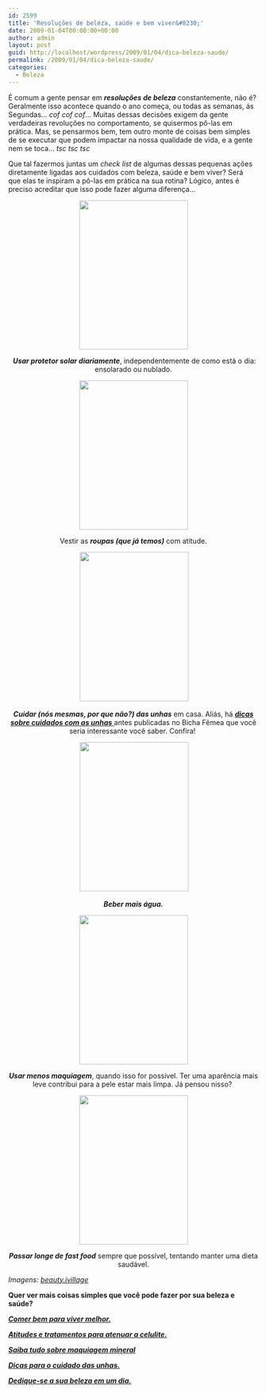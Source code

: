 ```yaml
---
id: 2599
title: 'Resoluções de beleza, saúde e bem viver&#8230;'
date: 2009-01-04T00:00:00+00:00
author: admin
layout: post
guid: http://localhost/wordpress/2009/01/04/dica-beleza-saude/
permalink: /2009/01/04/dica-beleza-saude/
categories:
  - Beleza
---
```

É comum a gente pensar em **_resoluções de beleza_** constantemente, não é? Geralmente isso acontece quando o ano começa, ou todas as semanas, ás Segundas&#8230; _cof cof cof_&#8230; Muitas dessas decisões exigem da gente verdadeiras revoluções no comportamento, se quisermos pô-las em prática. Mas, se pensarmos bem, tem outro monte de coisas bem simples de se executar que podem impactar na nossa qualidade de vida, e a gente nem se toca&#8230; _tsc tsc tsc_

Que tal fazermos juntas um _check list_ de algumas dessas pequenas ações diretamente ligadas aos cuidados com beleza, saúde e bem viver? Será que elas te inspiram a pô-las em prática na sua rotina? Lógico, antes é preciso acreditar que isso pode fazer alguma diferença&#8230;

<p style="text-align: center;">
  <a href="http://www.trololodemulher.com.br/blog/wp-content/uploads/2010/07/beleza.jpg"><img class="size-medium wp-image-4912 aligncenter" title="beleza" src="http://www.trololodemulher.com.br/blog/wp-content/uploads/2010/07/beleza-219x300.jpg" alt="" width="219" height="300" /></a>
</p>

<p style="text-align: center;">
   <strong><em>Usar protetor solar diariamente</em></strong>, independentemente de como está o dia: ensolarado ou nublado.
</p>

<p style="text-align: center;">
  <a href="http://www.trololodemulher.com.br/blog/wp-content/uploads/2010/07/vestido.jpg"><img class="alignnone size-medium wp-image-4913" title="vestido" src="http://www.trololodemulher.com.br/blog/wp-content/uploads/2010/07/vestido-219x300.jpg" alt="" width="219" height="300" /></a>
</p>

<p style="text-align: center;">
  Vestir as <strong><em>roupas (que já temos)</em></strong> com atitude.
</p>

<p style="text-align: center;">
   <a href="http://www.trololodemulher.com.br/blog/wp-content/uploads/2010/07/cuidado-com-unhas.jpg"><img class="size-medium wp-image-4914 aligncenter" title="cuidado com unhas" src="http://www.trololodemulher.com.br/blog/wp-content/uploads/2010/07/cuidado-com-unhas-219x300.jpg" alt="" width="219" height="300" /></a>
</p>

<p style="text-align: center;">
  <strong><em>Cuidar (nós mesmas, por que não?) das unhas</em></strong> em casa. Aliás, há <a href="http://www.trololodemulher.com.br/2009/04/14/unhas-dicas-para-uma-bicha-beeeem-fmea/" target="_self"><strong><em>dicas sobre cuidados com as unhas</em></strong> </a>antes publicadas no Bicha Fêmea que você seria interessante você saber. Confira! 
</p>

<p style="text-align: center;">
   <a href="http://www.trololodemulher.com.br/blog/wp-content/uploads/2010/07/beber-mais-agua.jpg"><img class="size-medium wp-image-4915 aligncenter" title="beber mais água" src="http://www.trololodemulher.com.br/blog/wp-content/uploads/2010/07/beber-mais-agua-219x300.jpg" alt="" width="219" height="300" /></a>
</p>

<p style="text-align: center;">
  <strong><em>Beber mais água. </em></strong>
</p>

<p style="text-align: center;">
  <a href="http://www.trololodemulher.com.br/blog/wp-content/uploads/2010/07/usar-menos-maquiagem.jpg"><img class="alignnone size-medium wp-image-4916" title="usar menos maquiagem" src="http://www.trololodemulher.com.br/blog/wp-content/uploads/2010/07/usar-menos-maquiagem-219x300.jpg" alt="" width="219" height="300" /></a>
</p>

<p style="text-align: center;">
  <strong><em>Usar menos maquiagem</em></strong>, quando isso for possível. Ter uma aparência mais leve contribui para a pele estar mais limpa. Já pensou nisso? 
</p>

<p style="text-align: center;">
  <a href="http://www.trololodemulher.com.br/blog/wp-content/uploads/2010/07/dieta-saudavel.jpg"><img class="alignnone size-medium wp-image-4917" title="dieta saudável" src="http://www.trololodemulher.com.br/blog/wp-content/uploads/2010/07/dieta-saudavel-219x300.jpg" alt="" width="219" height="300" /></a>
</p>

<p style="text-align: center;">
  <strong><em>Passar longe de fast food</em></strong> sempre que possível, tentando manter uma dieta saudável.
</p>

<p style="text-align: left;">
  <em>Imagens: </em><a href="http://www.ivillage.com/beauty-style" target="_blank"><em>beauty.ivillage</em></a>
</p>

**Quer ver mais coisas simples que você pode fazer por sua beleza e saúde?**

**_<a href="http://www.trololodemulher.com.br/2010/01/13/bicha-fmea-colaboradora-luciana-kotaka/" target="_self">Comer bem para viver melhor.</a>_**

**_<a href="http://www.trololodemulher.com.br/2009/12/14/atitudes-e-tratamentos-para-atenuar-a-celulite/" target="_self">Atitudes e tratamentos para atenuar a celulite.</a>_**

**_<a href="http://www.trololodemulher.com.br/2009/07/08/convidada-ilalia/" target="_self">Saiba tudo sobre maquiagem mineral</a>_**

**_<a href="http://www.trololodemulher.com.br/2009/04/14/unhas-dicas-para-uma-bicha-beeeem-fmea/" target="_self">Dicas para o cuidado das unhas.</a>_**

**_<a href="http://www.trololodemulher.com.br/2009/04/09/convidada-raissa/" target="_self">Dedique-se a sua beleza em um dia.</a>_**